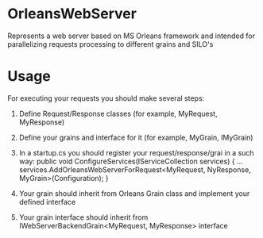 # OrleansWebServer
Represents a web server based on MS Orleans framework and intended for parallelizing requests processing to different grains and SILO's 

# Usage
For executing your requests you should make several steps:
1. Define Request/Response classes (for example, MyRequest, MyResponse)
2. Define your grains and interface for it (for example, MyGrain, IMyGrain) 
3. In a startup.cs you should register your request/response/grai in a such way:
    public void ConfigureServices(IServiceCollection services)
    {
        ...
        services.AddOrleansWebServerForRequest<MyRequest, NyResponse, MyGrain>(Configuration);
    }

4. Your grain should inherit from Orleans Grain class and implement your defined interface
5. Your grain interface should inherit from IWebServerBackendGrain<MyRequest, MyResponse> interface
 